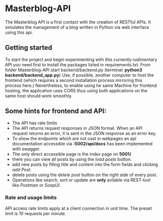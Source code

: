 # Masterblog-API
The Masterblog API is a first contact with the creation of RESTful APIs.
It simulates the management of a blog written in Python via web interface 
using this api.

## Getting started
To start the project and begin experimenting with this currently rudimentary API
you need first to install the packages listed in requirements.txt.
From folder Masterblog-API start backend/backend.py
(terminal: **python3 backend/backend_app.py**)
Use, if possible, another computer to host the frontend (which requires a second installation process mirroring this process here.)
Nevertheless, to enable using he same Machine for frontend hosting, the application uses CORS thus using both applications
on the same host should work smoothly.

## Some hints for frontend and API: 
- The API has rate limits
- The API returns request responses in JSON format. When an API request returns an error, it is sent in the JSON response as an error key.
- To show the endpoints which are not cast in webpages an api documentation accessible via **<backend-host>:5002/api/docs** 
  has been implemented with swagger. 
- The only direct accessible page is the index page  on 
  **<frontend-host>5001/** 
- there you can view all posts by using the *load posts* button.
- add new posts by filling title and content into the form fields and clicking *add Post*. 
- delete posts using the *delete post* button on the right side of every post.
- Operations like search, sort or update are **only** avilable via REST-tool like *Postman* or *SoapUI*. 

### Rate and usage limits
API access rate limits apply at a client connection in unit time. The preset limit is 10 requests per minute. 

